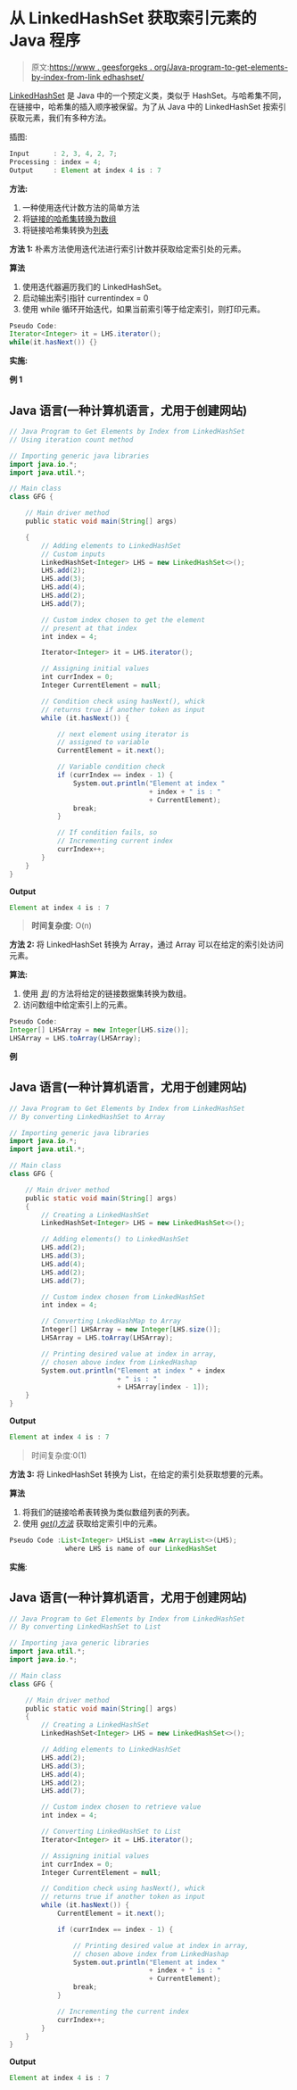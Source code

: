 # 从 LinkedHashSet 获取索引元素的 Java 程序

> 原文:[https://www . geesforgeks . org/Java-program-to-get-elements-by-index-from-link edhashset/](https://www.geeksforgeeks.org/java-program-to-get-elements-by-index-from-linkedhashset/)

[LinkedHashSet](https://www.geeksforgeeks.org/linkedhashset-in-java-with-examples/) 是 Java 中的一个预定义类，类似于 HashSet。与哈希集不同，在链接中，哈希集的插入顺序被保留。为了从 Java 中的 LinkedHashSet 按索引获取元素，我们有多种方法。

插图:

```java
Input      : 2, 3, 4, 2, 7;
Processing : index = 4;
Output     : Element at index 4 is : 7
```

**方法:**

1.  一种使用迭代计数方法的简单方法
2.  将[链接的哈希集转换为数组](https://www.geeksforgeeks.org/linkedhashset-toarrayt-method-in-java-with-example/)
3.  将链接哈希集转换为[列表](https://www.geeksforgeeks.org/arraylist-in-java/)

**方法 1:** 朴素方法使用迭代法进行索引计数并获取给定索引处的元素。

**算法**

1.  使用迭代器遍历我们的 LinkedHashSet。
2.  启动输出索引指针 currentindex = 0
3.  使用 while 循环开始迭代，如果当前索引等于给定索引，则打印元素。

```java
Pseudo Code: 
Iterator<Integer> it = LHS.iterator();
while(it.hasNext()) {}
```

**实施:**

**例 1**

## Java 语言(一种计算机语言，尤用于创建网站)

```java
// Java Program to Get Elements by Index from LinkedHashSet
// Using iteration count method

// Importing generic java libraries
import java.io.*;
import java.util.*;

// Main class
class GFG {

    // Main driver method
    public static void main(String[] args)

    {
        // Adding elements to LinkedHashSet
        // Custom inputs
        LinkedHashSet<Integer> LHS = new LinkedHashSet<>();
        LHS.add(2);
        LHS.add(3);
        LHS.add(4);
        LHS.add(2);
        LHS.add(7);

        // Custom index chosen to get the element
        // present at that index
        int index = 4;

        Iterator<Integer> it = LHS.iterator();

        // Assigning initial values
        int currIndex = 0;
        Integer CurrentElement = null;

        // Condition check using hasNext(), whick
        // returns true if another token as input
        while (it.hasNext()) {

            // next element using iterator is
            // assigned to variable
            CurrentElement = it.next();

            // Variable condition check
            if (currIndex == index - 1) {
                System.out.println("Element at index "
                                   + index + " is : "
                                   + CurrentElement);
                break;
            }

            // If condition fails, so
            // Incrementing current index
            currIndex++;
        }
    }
}
```

**Output**

```java
Element at index 4 is : 7
```

> **时间复杂度:** O(n)

**方法 2:** 将 LinkedHashSet 转换为 Array，通过 Array 可以在给定的索引处访问元素。

**算法:**

1.  使用 [*到*](https://www.geeksforgeeks.org/arraylist-toarray-method-in-java-with-examples/) 的方法将给定的链接数据集转换为数组。
2.  访问数组中给定索引上的元素。

```java
Pseudo Code:
Integer[] LHSArray = new Integer[LHS.size()];
LHSArray = LHS.toArray(LHSArray);
```

**例**

## Java 语言(一种计算机语言，尤用于创建网站)

```java
// Java Program to Get Elements by Index from LinkedHashSet
// By converting LinkedHashSet to Array

// Importing generic java libraries
import java.io.*;
import java.util.*;

// Main class
class GFG {

    // Main driver method
    public static void main(String[] args)
    {
        // Creating a LinkedHashSet
        LinkedHashSet<Integer> LHS = new LinkedHashSet<>();

        // Adding elements() to LinkedHashSet
        LHS.add(2);
        LHS.add(3);
        LHS.add(4);
        LHS.add(2);
        LHS.add(7);

        // Custom index chosen from LinkedHashSet
        int index = 4;

        // Converting LnkedHashMap to Array
        Integer[] LHSArray = new Integer[LHS.size()];
        LHSArray = LHS.toArray(LHSArray);

        // Printing desired value at index in array,
        // chosen above index from LinkedHashap
        System.out.println("Element at index " + index
                           + " is : "
                           + LHSArray[index - 1]);
    }
}
```

**Output**

```java
Element at index 4 is : 7
```

> 时间复杂度:0(1)

**方法 3:** 将 LinkedHashSet 转换为 List，在给定的索引处获取想要的元素。

**算法**

1.  将我们的链接哈希表转换为类似数组列表的列表。
2.  使用 [*get()方法*](https://www.geeksforgeeks.org/array-get-method-in-java/) 获取给定索引中的元素。

```java
Pseudo Code :List<Integer> LHSList =new ArrayList<>(LHS);
              where LHS is name of our LinkedHashSet
```

**实施**:

## Java 语言(一种计算机语言，尤用于创建网站)

```java
// Java Program to Get Elements by Index from LinkedHashSet
// By converting LinkedHashSet to List

// Importing java generic libraries
import java.util.*;
import java.io.*;

// Main class
class GFG {

    // Main driver method
    public static void main(String[] args)
    {
        // Creating a LinkedHashSet
        LinkedHashSet<Integer> LHS = new LinkedHashSet<>();

        // Adding elements to LinkedHashSet
        LHS.add(2);
        LHS.add(3);
        LHS.add(4);
        LHS.add(2);
        LHS.add(7);

        // Custom index chosen to retrieve value
        int index = 4;

        // Converting LinkedHashSet to List
        Iterator<Integer> it = LHS.iterator();

        // Assigning initial values
        int currIndex = 0;
        Integer CurrentElement = null;

        // Condition check using hasNext(), whick
        // returns true if another token as input
        while (it.hasNext()) {
            CurrentElement = it.next();

            if (currIndex == index - 1) {

                // Printing desired value at index in array,
                // chosen above index from LinkedHashap
                System.out.println("Element at index "
                                   + index + " is : "
                                   + CurrentElement);
                break;
            }

            // Incrementing the current index
            currIndex++;
        }
    }
}
```

**Output**

```java
Element at index 4 is : 7
```